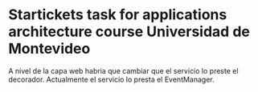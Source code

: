 Startickets task for applications architecture course
Universidad de Montevideo
=================

A nivel de la capa web habria que cambiar que el servicio lo preste el decorador.
Actualmente el servicio lo presta el EventManager.
